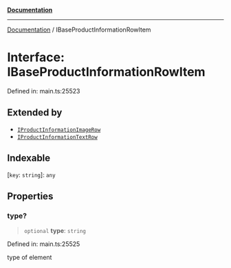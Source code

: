 [**Documentation**](../README.md)

***

[Documentation](../README.md) / IBaseProductInformationRowItem

# Interface: IBaseProductInformationRowItem

Defined in: main.ts:25523

## Extended by

- [`IProductInformationImageRow`](IProductInformationImageRow.md)
- [`IProductInformationTextRow`](IProductInformationTextRow.md)

## Indexable

\[`key`: `string`\]: `any`

## Properties

### type?

> `optional` **type**: `string`

Defined in: main.ts:25525

type of element
